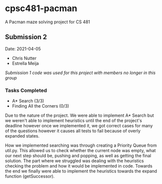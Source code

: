 # cpsc481-pacman

A Pacman maze solving project for CS 481

## Submission 2

Date: 2021-04-05

- Chris Nutter
- Estrella Meija

*Submission 1 code was used for this project with members no longer in this group*

### Tasks Completed

- A\* Search (3/3)
- Finding All the Corners (0/3)

Due to the nature of the project. We were able to implement A\* Search but we weren't able
to implement heuristics until the end of the project's deadline however once we implemented it,
we got correct cases for many of the questions however it causes all tests to fail because of
overly expanded states.

How we implemented searching was through creating a Priority Queue from util.py. This
allowed us to check whether the current node was empty, what our next step should be,
pushing and popping, as well as getting the final solution. The part where we struggled was
dealing with the heuristics checking the problem and how it would be implemented in code. Towards
the end we finally were able to implement the heuristics towards the expand function (getSuccessor).
